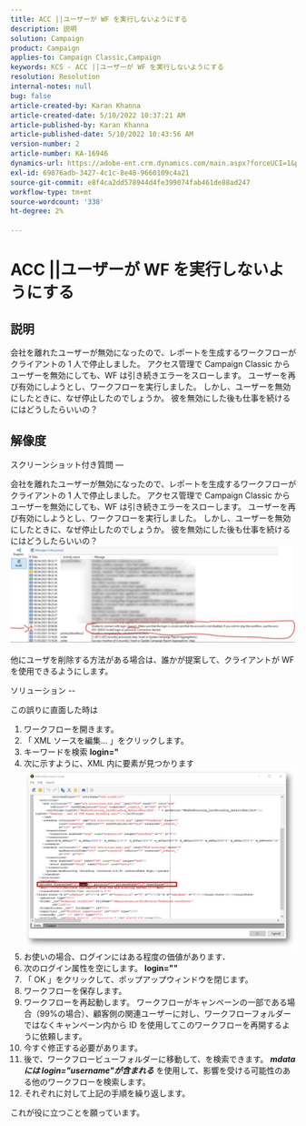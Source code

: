 ```yaml
---
title: ACC ||ユーザーが WF を実行しないようにする
description: 説明
solution: Campaign
product: Campaign
applies-to: Campaign Classic,Campaign
keywords: KCS - ACC ||ユーザーが WF を実行しないようにする
resolution: Resolution
internal-notes: null
bug: false
article-created-by: Karan Khanna
article-created-date: 5/10/2022 10:37:21 AM
article-published-by: Karan Khanna
article-published-date: 5/10/2022 10:43:56 AM
version-number: 2
article-number: KA-16946
dynamics-url: https://adobe-ent.crm.dynamics.com/main.aspx?forceUCI=1&pagetype=entityrecord&etn=knowledgearticle&id=7512bb29-4dd0-ec11-a7b5-00224809c556
exl-id: 69876adb-3427-4c1c-8e48-9660109c4a21
source-git-commit: e8f4ca2dd578944d4fe399074fab461de88ad247
workflow-type: tm+mt
source-wordcount: '338'
ht-degree: 2%

---
```


# ACC ||ユーザーが WF を実行しないようにする

## 説明


会社を離れたユーザーが無効になったので、レポートを生成するワークフローがクライアントの 1 人で停止しました。 アクセス管理で Campaign Classic からユーザーを無効にしても、WF は引き続きエラーをスローします。 ユーザーを再び有効にしようとし、ワークフローを実行しました。 しかし、ユーザーを無効にしたときに、なぜ停止したのでしょうか。 彼を無効にした後も仕事を続けるにはどうしたらいいの？


## 解像度


スクリーンショット付き質問 —



会社を離れたユーザーが無効になったので、レポートを生成するワークフローがクライアントの 1 人で停止しました。 アクセス管理で Campaign Classic からユーザーを無効にしても、WF は引き続きエラーをスローします。 ユーザーを再び有効にしようとし、ワークフローを実行しました。 しかし、ユーザーを無効にしたときに、なぜ停止したのでしょうか。 彼を無効にした後も仕事を続けるにはどうしたらいいの？
![](assets/178d95b7-4dd0-ec11-a7b5-00224809c556.png)

他にユーザを削除する方法がある場合は、誰かが提案して、クライアントが WF を使用できるようにします。





ソリューション --

この誤りに直面した時は

1. ワークフローを開きます。
2. 「 XML ソースを編集… 」をクリックします。
3. キーワードを検索 <b>login=&quot;</b>
4. 次に示すように、XML 内に要素が見つかります![](assets/dee6636f-799e-eb11-b1ac-000d3a368466.png)
5. お使いの場合、ログインにはある程度の価値があります<b>.</b>
6. 次のログイン属性を空にします。 <b>login=&quot;&quot;</b>
7. 「 OK 」をクリックして、ポップアップウィンドウを閉じます。
8. ワークフローを保存します。
9. ワークフローを再起動します。 ワークフローがキャンペーンの一部である場合（99%の場合）、顧客側の関連ユーザーに対し、ワークフローフォルダーではなくキャンペーン内から ID を使用してこのワークフローを再開するように依頼します。
10. 今すぐ修正する必要があります。
11. 後で、ワークフロービューフォルダーに移動して、を検索できます。 <b>*mdata には login=&quot;username&quot;が含まれる</b>* を使用して、影響を受ける可能性のある他のワークフローを検索します。
12. それぞれに対して上記の手順を繰り返します。


これが役に立つことを願っています。
